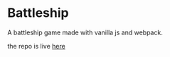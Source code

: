 # Battleship

A battleship game made with vanilla js and webpack.

the repo is live [here](https://craigmarc.github.io/battleship/)